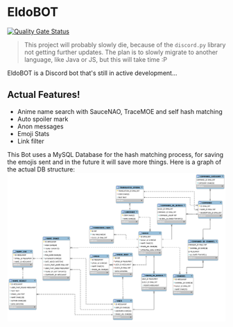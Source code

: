 # EldoBOT

[![Quality Gate Status](https://sonarcloud.io/api/project_badges/measure?project=Eldoprano_EldoBOT&metric=alert_status)](https://sonarcloud.io/dashboard?id=Eldoprano_EldoBOT)

> This project will probably slowly die, because of the `discord.py` library not getting further updates. The plan is to slowly migrate to another language, like Java or JS, but this will take time :P

EldoBOT is a Discord bot that's still in active development... 
## Actual Features!
  - Anime name search with SauceNAO, TraceMOE and self hash matching
  - Auto spoiler mark
  - Anon messages
  - Emoji Stats
  - Link filter

This Bot uses a MySQL Database for the hash matching process, for saving the emojis sent and in the future it will save more things. Here is a graph of the actual DB structure:
![DB Model](https://raw.githubusercontent.com/Eldoprano/EldoBOT/master/EldoBOT%20Model.png)

